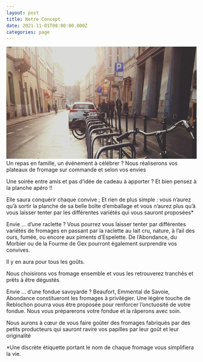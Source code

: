 ```yaml
---
layout: post
title: Notre Concept
date: 2021-11-01T08:00:00.000Z
categories: page
---
```


<img src="/images/fulls/01.jpg" class="fit image"> 
Un repas en famille, un événement à célébrer ? Nous réaliserons vos plateaux de fromage sur commande et selon vos envies

Une soirée entre amis et pas d’idée de cadeau à apporter ? Et bien pensez à la planche apéro !!

Elle saura conquérir chaque convive ; Et rien de plus simple : vous n’aurez qu’à sortir la
planche de sa belle boîte d’emballage et vous n’aurez plus qu’à vous laisser tenter par les différentes variétés qui vous sauront proposées*

Envie ... d’une raclette ? Vous pourrez vous laisser tenter par différentes variétés de fromages en passant par la raclette au lait cru, nature, à l’ail des ours, fumée, ou encore aux piments d’Espelette. De l’Abondance, du Morbier ou de la Fourme de Gex pourront également surprendre vos convives.

Il y en aura pour tous les goûts.

Nous choisirons vos fromage ensemble et vous les retrouverez tranchés et prêts à être dégustés

Envie … d’une fondue savoyarde ? Beaufort, Emmental de Savoie, Abondance constitueront les fromages à privilégier. Une légère touche de Reblochon pourra vous être proposée pour renforcer l’onctuosité de votre fondue. Nous vous préparerons votre fondue et la râperons avec soin.

Nous aurons à cœur de vous faire goûter des fromages fabriqués par des petits producteurs qui sauront ravire vos papilles par leur goût et leur originalité

*Une discrète étiquette portant le nom de chaque fromage vous simplifiera la vie.